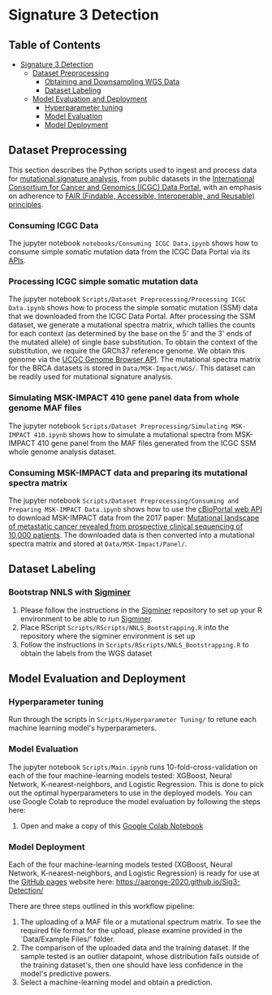 # Signature 3 Detection

## Table of Contents
- [Signature 3 Detection](#signature-3-detection)
  * [Dataset Preprocessing](#dataset-preprocessing)
    + [Obtaining and Downsampling WGS Data](#obtaining-and-downsampling-wgs-data)
    + [Dataset Labeling](#dataset-labeling)
  * [Model Evaluation and Deployment](#model-evaluation-and-deployment)
    + [Hyperparameter tuning](#hyperparameter-tuning)
    + [Model Evaluation](#model-evaluation)
    + [Model Deployment](#model-deployment)

## Dataset Preprocessing

This section describes the Python scripts used to ingest and process data for [mutational signature analysis](https://en.wikipedia.org/wiki/Mutational_signatures), from public datasets in the [International Consortium for Cancer and Genomics (ICGC) Data Portal](https://dcc.icgc.org/), with an emphasis on adherence to [FAIR (Findable, Accessible, Interoperable, and Reusable) principles](https://www.go-fair.org/fair-principles/).

### Consuming ICGC Data

The jupyter notebook `notebooks/Consuming ICGC Data.ipynb` shows how to consume simple somatic mutation data from the ICGC Data Portal via its [APIs](https://docs.icgc.org/portal/api-endpoints/).

### Processing ICGC simple somatic mutation data
The jupyter notebook `Scripts/Dataset Preprocessing/Processing ICGC Data.ipynb` shows how to process the simple somatic mutation (SSM) data that we downloaded from the ICGC Data Portal. After processing the SSM dataset, we generate a mutational spectra matrix, which tallies the counts for each context (as determined by the base on the 5' and the 3' ends of the mutated allele) of single base substitution. To obtain the context of the substitution, we require the GRCh37 reference genome. We obtain this genome via the [UCGC Genome Browser API](https://hgdownload.soe.ucsc.edu/downloads.html). The mutational spectra matrix for the BRCA datasets is stored in `Data/MSK-Impact/WGS/`. This dataset can be readily used for mutational signature analysis.

### Simulating MSK-IMPACT 410 gene panel data from whole genome MAF files
The jupyter notebook `Scripts/Dataset Preprocessing/Simulating MSK-IMPACT 410.ipynb` shows how to simulate a mutational spectra from MSK-IMPACT 410 gene panel from the MAF files generated from the ICGC SSM whole genome analysis dataset.


### Consuming MSK-IMPACT data and preparing its mutational spectra matrix 
The jupyter notebook `Scripts/Dataset Preprocessing/Consuming and Preparing MSK-IMPACT Data.ipynb` shows how to use the [cBioPortal web API](https://www.cbioportal.org/webAPI) to download MSK-IMPACT data from the 2017 paper: [Mutational landscape of metastatic cancer revealed from prospective clinical sequencing of 10,000 patients](https://pubmed.ncbi.nlm.nih.gov/28481359/). The downloaded data is then converted into a mutational spectra matrix and stored at `Data/MSK-Impact/Panel/`.

## Dataset Labeling

### Bootstrap NNLS with [Sigminer](https://github.com/ShixiangWang/sigminer)

1. Please follow the instructions in the [Sigminer](https://github.com/ShixiangWang/sigminer) repository to set up your R environment to be able to run [Sigminer](https://github.com/ShixiangWang/sigminer). 
2. Place RScript `Scripts/RScripts/NNLS_Bootstrapping.R` into the repository where the sigminer environment is set up
3. Follow the instructions in `Scripts/RScripts/NNLS_Bootstrapping.R` to obtain the labels from the WGS dataset

## Model Evaluation and Deployment

### Hyperparameter tuning

Run through the scripts in `Scripts/Hyperparameter Tuning/` to retune each machine learning model's hyperparameters. 

### Model Evaluation

The jupyter notebook `Scripts/Main.ipynb` runs 10-fold-cross-validation on each of the four machine-learning models tested: XGBoost, Neural Network, K-nearest-neighbors, and Logistic Regression. This is done to pick out the optimal hyperparameters to use in the deployed models. You can use Google Colab to reproduce the model evaluation by following the steps here:

1. Open and make a copy of this [Google Colab Notebook](https://colab.research.google.com/drive/14JfdfWqpCIIms5PRy8y0haEK-epjKRTv?usp=sharing)

### Model Deployment 

Each of the four machine-learning models tested (XGBoost, Neural Network, K-nearest-neighbors, and Logistic Regression) is ready for use at the [GitHub pages](https://aaronge-2020.github.io/Sig3-Detection/) website here: https://aaronge-2020.github.io/Sig3-Detection/

There are three steps outlined in this workflow pipeline: 

1. The uploading of a MAF file or a mutational spectrum matrix. To see the required file format for the upload, please examine provided in the `Data/Example Files/' folder. 
2. The comparison of the uploaded data and the training dataset. If the sample tested is an outlier datapoint, whose distribution falls outside of the training dataset's, then one should have less confidence in the model's predictive powers. 
3. Select a machine-learning model and obtain a prediction. 


